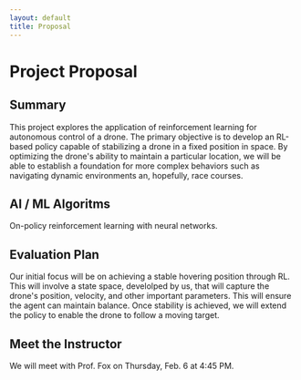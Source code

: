 ```yaml
---
layout: default
title: Proposal
---
```


# Project Proposal

## Summary

This project explores the application of reinforcement learning for autonomous control of a drone. The primary objective is to develop an RL-based policy capable of stabilizing a drone in a fixed position in space. By optimizing the drone's ability to maintain a particular location, we will be able to establish a foundation for more complex behaviors such as navigating dynamic environments an, hopefully, race courses. 

## AI / ML Algoritms

On-policy reinforcement learning with neural networks.

## Evaluation Plan

Our initial focus will be on achieving a stable hovering position through RL. This will involve a state space, develolped by us, that will capture the drone's position, velocity, and other important parameters. This will ensure the agent can maintain balance. Once stability is achieved, we will extend the policy to enable the drone to follow a moving target. 

## Meet the Instructor
We will meet with Prof. Fox on Thursday, Feb. 6 at 4:45 PM.